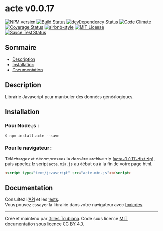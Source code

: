 # acte v0.0.17
[![NPM version](https://img.shields.io/npm/v/acte.svg)](https://www.npmjs.com/package/acte)
[![Build Status](https://img.shields.io/travis/gtoubiana/acte.svg)](https://travis-ci.org/gtoubiana/acte)
[![devDependency Status](https://img.shields.io/david/dev/gtoubiana/acte.svg)](https://david-dm.org/gtoubiana/acte?type=dev)
[![Code Climate](https://codeclimate.com/github/gtoubiana/acte/badges/gpa.svg)](https://codeclimate.com/github/gtoubiana/acte)
[![Coverage Status](https://coveralls.io/repos/github/gtoubiana/acte/badge.svg?branch=master&bust=1)](https://coveralls.io/github/gtoubiana/acte?branch=master)
[![airbnb-style](https://img.shields.io/badge/code%20style-airbnb-blue.svg)](http://nerds.airbnb.com/our-javascript-style-guide/)
[![MIT License](https://img.shields.io/npm/l/acte.svg)](https://github.com/gtoubiana/acte/blob/master/LICENSE)<br>
[![Sauce Test Status](https://saucelabs.com/browser-matrix/gtoubiana.svg)](https://saucelabs.com/u/gtoubiana)


## Sommaire
 - [Description](#description)
 - [Installation](#installation)
 - [Documentation](#documentation)
<a name="description"></a>

## Description
Librairie Javascript pour manipuler des données généalogiques.
<a name="installation"></a>

## Installation

### Pour Node.js :
```
$ npm install acte --save
```

### Pour le navigateur :
Téléchargez et décompressez la dernière archive zip ([acte-0.0.17-dist.zip](https://github.com/gtoubiana/acte/blob/master/dist/acte-0.0.17-dist.zip?raw=true)), puis appelez le script `acte.min.js` au début ou à la fin de votre page html.
```html
<script type="text/javascript" src="acte.min.js"></script>
```
<a name="documentation"></a>

## Documentation
Consultez l'[API](https://github.com/gtoubiana/acte/blob/master/dist/README.md) et les [tests](https://github.com/gtoubiana/acte/blob/master/test/jasmine/acteSpec.js).<br>Vous pouvez essayer la librairie dans votre navigateur avec [tonicdev](https://tonicdev.com/npm/acte).

* * *
Créé et maintenu par [Gilles Toubiana](https://github.com/gtoubiana/).
Code sous licence [MIT](https://github.com/gtoubiana/acte/blob/master/LICENSE), documentation sous licence [CC BY 4.0](https://creativecommons.org/licenses/by/4.0/deed.fr).
